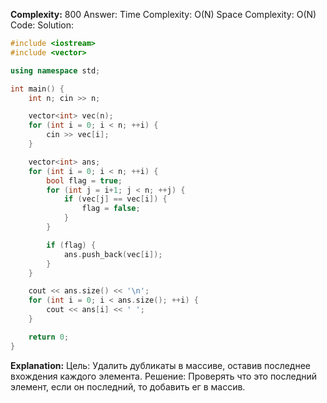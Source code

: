 **Complexity:** 800
Answer:
	Time Complexity: O(N)
	Space Complexity: O(N)
Code:
Solution:
```cpp
#include <iostream>
#include <vector>

using namespace std;

int main() {
    int n; cin >> n;

    vector<int> vec(n);
    for (int i = 0; i < n; ++i) {
        cin >> vec[i];
    }

    vector<int> ans;
    for (int i = 0; i < n; ++i) {
        bool flag = true;
        for (int j = i+1; j < n; ++j) {
            if (vec[j] == vec[i]) {
                flag = false;
            }
        }

        if (flag) {
            ans.push_back(vec[i]);
        }
    }

    cout << ans.size() << '\n';
    for (int i = 0; i < ans.size(); ++i) {
        cout << ans[i] << ' ';
    }

    return 0;
}
```
**Explanation:**
	Цель: Удалить дубликаты в массиве, оставив последнее вхождения каждого элемента.
	Решение: Проверять что это последний элемент, если он последний, то добавить ег в массив.